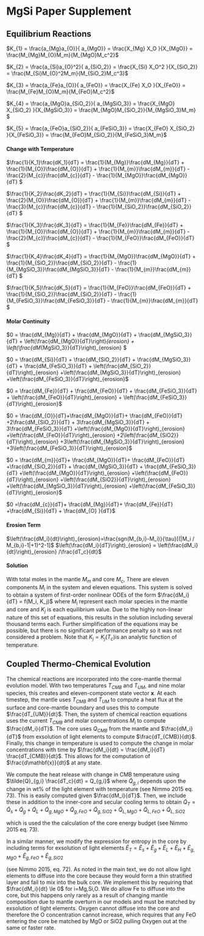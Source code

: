 # MgSi Paper Supplement

## Equilibrium Reactions

$K_{1} = \frac{a_{Mg}a_{O}}{ a_{MgO}} = \frac{X_{Mg} X_O }{X_{MgO}} = \frac{M_{Mg}M_{O}M_m}{M_{MgO}M_c^2}$

$K_{2} = \frac{a_{Si}a_{O}^2}{ a_{SiO_2}} = \frac{X_{Si} X_O^2 }{X_{SiO_2}} = \frac{M_{Si}M_{O}^2M_m}{M_{SiO_2}M_c^3}$

$K_{3} = \frac{a_{Fe}a_{O}}{ a_{FeO}} = \frac{X_{Fe} X_O }{X_{FeO}} = \frac{M_{Fe}M_{O}M_m}{M_{FeO}M_c^2}$

$K_{4} = \frac{a_{MgO}a_{SiO_2}}{ a_{MgSiO_3}} = \frac{X_{MgO} X_{SiO_2} }{X_{MgSiO_3}} = \frac{M_{MgO}M_{SiO_2}}{M_{MgSiO_3}M_m}​$

$K_{5} = \frac{a_{FeO}a_{SiO_2}}{ a_{FeSiO_3}} = \frac{X_{FeO} X_{SiO_2} }{X_{FeSiO_3}} = \frac{M_{FeO}M_{SiO_2}}{M_{FeSiO_3}M_m}$

#### Change with Temperature

$\frac{1}{K_1}\frac{dK_1}{dT} = \frac{1}{M_{Mg}}\frac{dM_{Mg}}{dT} + \frac{1}{M_{O}}\frac{dM_{O}}{dT}  + \frac{1}{M_{m}}\frac{dM_{m}}{dT} - \frac{2}{M_{c}}\frac{dM_{c}}{dT} - \frac{1}{M_{MgO}}\frac{dM_{MgO}}{dT} $

$\frac{1}{K_2}\frac{dK_2}{dT} = \frac{1}{M_{Si}}\frac{dM_{Si}}{dT} + \frac{2}{M_{O}}\frac{dM_{O}}{dT}  + \frac{1}{M_{m}}\frac{dM_{m}}{dT} - \frac{3}{M_{c}}\frac{dM_{c}}{dT} - \frac{1}{M_{SiO_2}}\frac{dM_{SiO_2}}{dT} $

$\frac{1}{K_3}\frac{dK_3}{dT} = \frac{1}{M_{Fe}}\frac{dM_{Fe}}{dT} + \frac{1}{M_{O}}\frac{dM_{O}}{dT}  + \frac{1}{M_{m}}\frac{dM_{m}}{dT} - \frac{2}{M_{c}}\frac{dM_{c}}{dT} - \frac{1}{M_{FeO}}\frac{dM_{FeO}}{dT} $

$\frac{1}{K_4}\frac{dK_4}{dT} = \frac{1}{M_{MgO}}\frac{dM_{MgO}}{dT} + \frac{1}{M_{SiO_2}}\frac{dM_{SiO_2}}{dT}  - \frac{1}{M_{MgSiO_3}}\frac{dM_{MgSiO_3}}{dT} - \frac{1}{M_{m}}\frac{dM_{m}}{dT} $

$\frac{1}{K_5}\frac{dK_5}{dT} = \frac{1}{M_{FeO}}\frac{dM_{FeO}}{dT} + \frac{1}{M_{SiO_2}}\frac{dM_{SiO_2}}{dT}  - \frac{1}{M_{FeSiO_3}}\frac{dM_{FeSiO_3}}{dT} - \frac{1}{M_{m}}\frac{dM_{m}}{dT} $


#### Molar Continuity

$0 = \frac{dM_{Mg}}{dT} + \frac{dM_{MgO}}{dT} + \frac{dM_{MgSiO_3}}{dT}  + \left(\frac{dM_{MgO}}{dT}\right)_{erosion} + \left(\frac{dM_{MgSiO_3}}{dT}\right)_{erosion} $

$0 = \frac{dM_{Si}}{dT} + \frac{dM_{SiO_2}}{dT} + \frac{dM_{MgSiO_3}}{dT} + \frac{dM_{FeSiO_3}}{dT} + \left(\frac{dM_{SiO_2}}{dT}\right)_{erosion} +\left(\frac{dM_{MgSiO_3}}{dT}\right)_{erosion} +\left(\frac{dM_{FeSiO_3}}{dT}\right)_{erosion}$

$0 =  \frac{dM_{Fe}}{dT} + \frac{dM_{FeO}}{dT} + \frac{dM_{FeSiO_3}}{dT} + \left(\frac{dM_{FeO}}{dT}\right)_{erosion} + \left(\frac{dM_{FeSiO_3}}{dT}\right)_{erosion}$

$0 = \frac{dM_{O}}{dT}+\frac{dM_{MgO}}{dT}+ \frac{dM_{FeO}}{dT} +2\frac{dM_{SiO_2}}{dT} + 3\frac{dM_{MgSiO_3}}{dT} + 3\frac{dM_{FeSiO_3}}{dT} +\left(\frac{dM_{MgO}}{dT}\right)_{erosion} +\left(\frac{dM_{FeO}}{dT}\right)_{erosion} +2\left(\frac{dM_{SiO2}}{dT}\right)_{erosion} +3\left(\frac{dM_{MgSiO_3}}{dT}\right)_{erosion} +3\left(\frac{dM_{FeSiO_3}}{dT}\right)_{erosion}$

$0 = \frac{dM_{m}}{dT}+ \frac{dM_{MgO}}{dT}+ \frac{dM_{FeO}}{dT} +\frac{dM_{SiO_2}}{dT} + \frac{dM_{MgSiO_3}}{dT} + \frac{dM_{FeSiO_3}}{dT} +\left(\frac{dM_{MgO}}{dT}\right)_{erosion} +\left(\frac{dM_{FeO}}{dT}\right)_{erosion} +\left(\frac{dM_{SiO2}}{dT}\right)_{erosion} +\left(\frac{dM_{MgSiO_3}}{dT}\right)_{erosion} +\left(\frac{dM_{FeSiO_3}}{dT}\right)_{erosion}$

$0 =\frac{dM_{c}}{dT}+ \frac{dM_{Mg}}{dT}+ \frac{dM_{Fe}}{dT} +\frac{dM_{Si}}{dT} + \frac{dM_{O} }{dT}$

#### Erosion Term

$\left(\frac{dM_i}{dt}\right)_{erosion}=\frac{sgn(M_{b,i}-M_i)}{\tau}[(|M_i / M_{b,i}-1|+1)^2-1]$
$\left(\frac{dM_i}{dT}\right)_{erosion} = \left(\frac{dM_i}{dt}\right)_{erosion} /\frac{dT_c}{dt}$

#### Solution

With total moles in the mantle $M_m$ and core $M_c$, There are eleven components $M_i$ in the system and eleven equations. This system is solved to obtain a system of first-order nonlinear ODEs of the form
$\frac{dM_i}{dT} = f(M_i, K_j)$
where $M_i$ represent each molar species in the mantle and core and $K_j$ is each equilibrium value. Due to the highly non-linear nature of this set of equations, this results in the solution including several thousand terms each. Further simplification of the equations may be possible,  but there is no significant performance penalty so it was not considered a problem. Note that $K_j =K_j(T_c)$is an analytic function of temperature.

## Coupled Thermo-Chemical Evolution

The chemical reactions are incorporated into the core-mantle thermal evolution model. With two temperatures $T_{CMB}$ and $T_{UM}$, and nine molar species, this creates and eleven-component state vector $\mathbf{x}$. 
At each timestep, the mantle uses $T_{CMB}$ and $T_{UM}$ to compute a heat flux at the surface and core-mantle boundary and uses this to compute $\frac{dT_{UM}}{dt}$. Then, the system of chemical reaction equations uses the current $T_{CMB}$ and molar concentrations $M_i$ to compute $\frac{dM_i}{dT}$. The core uses $Q_{CMB}$ from the mantle and $\frac{dM_i}{dT}$ from exsolution of light elements to compute $\frac{dT_{CMB}}{dt}$. Finally, this change in temperature is used to compute the change in molar concentrations with time by $\frac{dM_i}{dt} = \frac{dM_i}{dT} \frac{dT_{CMB}}{dt}$. This allows for the computation of $\frac{d\mathbf{x}}{dt}$ at any state. 

We compute the heat release with change in CMB temperature using
$\tilde{Q}_{g,i} \frac{dT_c}{dt} = Q_{g,i}$
where $\tilde{Q}_{g,i}$ depends upon the change in wt% of the light element with temperature (see Nimmo 2015 eq. 73). This is easily computed given $\frac{dM_i}{dT}$. Then, we include these in addition to the inner-core and secular cooling terms to obtain $\tilde{Q}_T = \tilde{Q}_s+\tilde{Q}_g+\tilde{Q}_L +\tilde{Q}_{g,MgO}+\tilde{Q}_{g,FeO}+\tilde{Q}_{g,SiO2}+\tilde{Q}_{L,MgO}+\tilde{Q}_{L,FeO}+\tilde{Q}_{L,SiO2}$

which is used the the calculation of the core energy budget (see Nimmo 2015 eq. 73). 

In a similar manner, we modify the expression for entropy in the core by including terms for exsolution of light elements
$\tilde{E}_T = \tilde{E}_s+\tilde{E}_g+\tilde{E}_L+\tilde{E}_H +\tilde{E}_{g,MgO}+\tilde{E}_{g,FeO}+\tilde{E}_{g,SiO2}$

(see Nimmo 2015, eq. 72). As noted in the main text, we do not allow light elements to diffuse into the core because they would form a thin stratified layer and fail to mix into the bulk core. We implement this by requiring that $\frac{dM_i}{dt} \le 0$ for i=Mg,Si,O. We do allow Fe to diffuse into the core, but this  happens only rarely as a result of changing mantle composition due to mantle overturn in our models and must be matched by exsolution of light elements. Oxygen cannot diffuse into the core and therefore the O concentration cannot increase, which requires that any FeO entering the core be matched by MgO or SiO2 pulling Oxygen out at the same or faster rate.  

